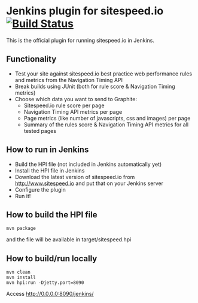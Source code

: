 # Jenkins plugin for sitespeed.io [![Build Status](https://travis-ci.org/sitespeedio/jenkins.sitespeed.io.png?branch=master)](https://travis-ci.org/sitespeedio/jenkins.sitespeed.io)

This is the official plugin for running sitespeed.io in Jenkins.

## Functionality
- Test your site against sitespeed.io best practice web performance rules and metrics from the Navigation Timing API
- Break builds using JUnit (both for rule score & Navigation Timing metrics)
- Choose which data you want to send to Graphite:
  - Sitespeed.io rule score per page
  - Navigation Timing API metrics per page
  - Page metrics (like number of javascripts, css and images) per page
  - Summary of the rules score & Navigation Timing API metrics for all tested pages

## How to run in Jenkins
- Build the HPI file (not included in Jenkins automatically yet)
- Install the HPI file in Jenkins
- Download the latest version of sitespeed.io from http://www.sitespeed.io and put that on your Jenkins server
- Configure the plugin
- Run it!

## How to build the HPI file 
```
mvn package
```
and the file will be available in target/sitespeed.hpi

## How to build/run locally

```
mvn clean
mvn install
mvn hpi:run -Djetty.port=8090
```
Access http://0.0.0.0:8090/jenkins/


